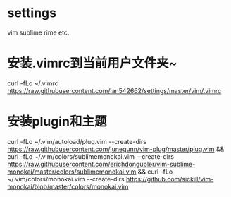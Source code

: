 # settings
vim sublime rime etc.

# 安装.vimrc到当前用户文件夹~

curl -fLo ~/.vimrc https://raw.githubusercontent.com/lan542662/settings/master/vim/.vimrc
# 安装plugin和主题
curl -fLo ~/.vim/autoload/plug.vim --create-dirs https://raw.githubusercontent.com/junegunn/vim-plug/master/plug.vim && curl -fLo ~/.vim/colors/sublimemonokai.vim --create-dirs https://raw.githubusercontent.com/erichdongubler/vim-sublime-monokai/master/colors/sublimemonokai.vim && curl -fLo ~/.vim/colors/monokai.vim --create-dirs https://github.com/sickill/vim-monokai/blob/master/colors/monokai.vim
